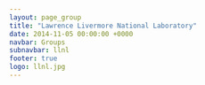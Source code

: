 ```yaml
---
layout: page_group
title: "Lawrence Livermore National Laboratory"
date: 2014-11-05 00:00:00 +0000
navbar: Groups
subnavbar: llnl
footer: true
logo: llnl.jpg
---
```

